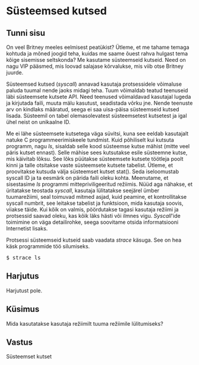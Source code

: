 ﻿# Süsteemsed kutsed

## Tunni sisu

On veel Britney meeles eelmisest peatükist? Ütleme, et me tahame temaga kohtuda ja mõned joogid teha, kuidas me saame õuest rahva hulgast tema kõige sisemisse seltskonda? Me kasutame süsteemseid kutseid. Need on nagu VIP pääsmed, mis loovad salajase kõrvalukse, mis viib otse Britney juurde.

Süsteemsed kutsed (*syscall*) annavad kasutaja protsessidele võimaluse paluda tuumal nende jaoks midagi teha. Tuum võimaldab teatud teenuseid läbi süsteemsete kutsete API. Need teenused võimaldavad kasutajal lugeda ja kirjutada faili, muuta mälu kasutust, seadistada võrku jne. Nende teenuste arv on kindlaks määratud, seega ei saa uisa-päisa süsteemseid kutsed lisada. Süsteemil on tabel olemasolevatest süsteemsetest kutsetest ja igal ühel neist on unikaalne ID.

Me ei lähe süsteemsete kutsetega väga süvitsi, kuna see eeldab kasutajalt natuke C programmeerimiskeele tundmist. Kuid põhiliselt kui kutsuta programm, nagu *ls*, sisaldab selle kood süsteemse kutse mähist (mitte veel päris kutset ennast). Selle mähise sees kutsutakse esile süsteemne kutse, mis käivitab lõksu. See lõks püütakse süsteemsete kutsete töötleja poolt kinni ja talle otsitakse vaste süsteemsete kutsete tabelist. Ütleme, et proovitakse kutsuda välja süsteemset kutset stat(). Seda iseloomustab syscall ID ja ta eesmärk on pärida faili oleku kohta. Meenutame, et sisestasime *ls* programmi mittepriviligeeritud režiimis. Nüüd aga nähakse, et üritatakse teostada *syscall*, kasutaja lülitatakse seejärel ümber tuumarežiimi, seal toimuvad mitmed asjad, kuid peamine, et kontrollitakse syscall numbrit, see leitakse tabelist ja funktsioon, mida kasutaja soovis, viiakse täide. Kui kõik on valmis, pöördutakse tagasi kasutaja režiimi ja protsessid saavad oleku, kas kõik läks hästi või ilmnes vigu. *Syscall*'ide toimimine on väga detailirohke, seega soovitame otsida informatsiooni Internetist lisaks.

Protsessi süsteemseid kutseid saab vaadata *strace* käsuga. See on hea käsk programmide töö silumiseks.

<pre>$ strace ls</pre>

## Harjutus

Harjutust pole.

## Küsimus

Mida kasutatakse kasutaja režiimilt tuuma režiimile lülitumiseks?

## Vastus

Süsteemset kutset
